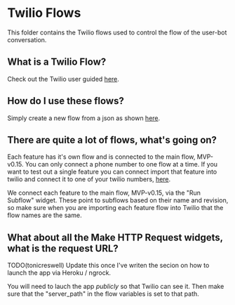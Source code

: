 # Twilio Flows

This folder contains the Twilio flows used to control the flow of the user-bot conversation.

## What is a Twilio Flow?

Check out the Twilio user guided [here](https://www.twilio.com/docs/studio/user-guide).

## How do I use these flows?

Simply create a new flow from a json as shown [here](https://www.twilio.com/docs/studio/user-guide#importing-flow-data).

## There are quite a lot of flows, what's going on?

Each feature has it's own flow and is connected to the main flow, MVP-v0.15. You can only connect a phone number to one flow at a time. If you want to test out a single feature you can connect import that feature into twilio and connect it to one of your twilio numbers, [here](https://www.twilio.com/docs/conversations/connect-to-studio).

We connect each feature to the main flow, MVP-v0.15, via the "Run Subflow" widget. These point to subflows based on their name and revision, so make sure when you are importing each feature flow into Twilio that the flow names are the same.

## What about all the Make HTTP Request widgets, what is the request URL?

TODO(tonicreswell) Update this once I've writen the secion on how to launch the app via Heroku / ngrock.

You will need to lauch the app *publicly* so that Twilio can see it. Then make sure that the "server_path" in the flow variables is set to that path.

  
